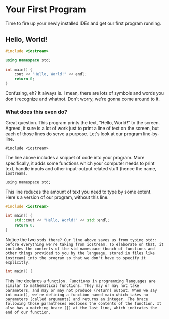 # Your First Program

Time to fire up your newly installed IDEs and get our first program running.

## Hello, World!

```cpp
#include <iostream>

using namespace std;

int main() {
    cout << "Hello, World!" << endl;
    return 0;
}
```

Confusing, eh? It always is. I mean, there are lots of symbols and words you don't recognize and whatnot. Don't worry, we're gonna come around to it.

### What does this even do?

Great question. This program prints the text, "Hello, World!" to the screen. Agreed, it sure is a lot of work just to print a line of text on the screen, but each of those lines do serve a purpose. Let's look at our program line-by-line.

```
#include <iostream>
```

The line above includes a snippet of code into your program. More specifically, it adds some functions which your computer needs to print text, handle inputs and other input-output related stuff \(hence the name, `iostream).`

```
using namespace std;
```

This line reduces the amount of text you need to type by some extent. Here's a version of our program, without this line.

```cpp
#include <iostream>

int main() {
    std::cout << "Hello, World!" << std::endl;
    return 0;
}
```

Notice the two `stds there? Our line above saves us from typing std:: before everything we're taking from iostream. To elaborate on that, it includes the contents of the std namespace (bunch of functions and other things provided to you by the language, stored in files like iostream) into the program so that we don't have to specify it explicitly.`

```cpp
int main() {
```

This line declares a `function. Functions in programming languages are similar to mathematical functions. They may or may not take parameters, and may or may not produce (return) output. When we say int main(), we're defining a function named main which takes no parameters (called arguments) and returns an integer. The brace following those parantheses encloses the contents of the function. It also has a matching brace (}) at the last line, which indicates the end of our function.`





